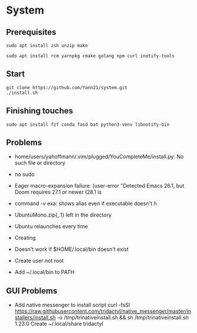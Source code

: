 # System

## Prerequisites
```{bash}
sudo apt install zsh unzip make
```

`sudo apt install rcm yarnpkg cmake golang npm curl inotify-tools`

## Start
```
git clone https://github.com/Yann21/system.git
./install.sh
```

## Finishing touches
`sudo apt install fzf conda fasd bat python3-venv libnotify-bin`


## Problems
- home/users/yahoffmann/.vim/plugged/YouCompleteMe/install.py: No such file or directory
- no sudo
- Eager macro-expansion failure: (user-error "Detected Emacs 26.1, but Doom requires 27.1 or newer (28.1 is

- command -v exa: shows alias even if executable doesn't h
- UbuntuMono.zip{,.1} left in the directory
- Ubuntu relaunches every time
- Creating
- Doesn't work if $HOME/.local/bin doesn't exist
- Create user not root
- Add ~/.local/bin to PATH

## GUI Problems
- Add native messenger to install script
curl -fsSl https://raw.githubusercontent.com/tridactyl/native_messenger/master/installers/install.sh -o /tmp/trinativeinstall.sh && sh /tmp/trinativeinstall.sh 1.23.0
Create ~/.local/share tridactyl
